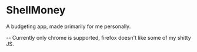 # ShellMoney
A budgeting app, made primarily for me personally.


-- Currently only chrome is supported, firefox doesn't like some of my shitty JS.
